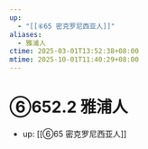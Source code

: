 ```yaml
---
up:
  - "[[⑥65 密克罗尼西亚人]]"
aliases:
  - 雅浦人
ctime: 2025-03-01T13:52:38+08:00
mtime: 2025-10-01T11:40:29+08:00
---
```


# ⑥652.2 雅浦人

- up: [[⑥65 密克罗尼西亚人]]
